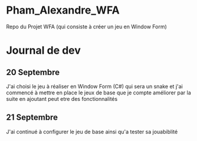 # Pham_Alexandre_WFA
Repo du Projet WFA (qui consiste à créer un jeu en Window Form)


# Journal de dev  

## 20 Septembre 

J'ai choisi le jeu à réaliser en Window Form (C#) qui sera un snake   et j'ai commencé à mettre en place le  jeux de base que je compte améliorer  par la suite en ajoutant peut etre des fonctionnalités


## 21 Septembre 

J'ai continué à configurer le jeu de base  ainsi qu'a tester sa jouabiblité 
